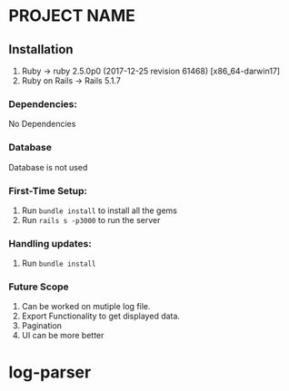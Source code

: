 # PROJECT NAME

## Installation
1. Ruby -> ruby 2.5.0p0 (2017-12-25 revision 61468) [x86_64-darwin17]
2. Ruby on Rails -> Rails 5.1.7

### Dependencies:

No Dependencies

### Database
Database is not used

### First-Time Setup:

1. Run `bundle install` to install all the gems
2. Run `rails s -p3000` to run the server

### Handling updates:

1. Run `bundle install`

### Future Scope

1. Can be worked on mutiple log file.
2. Export Functionality to get displayed data.
3. Pagination
4. UI can be more better
# log-parser
